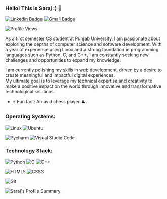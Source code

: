 ### Hello! This is Saraj :) 👋 

[![Linkedin Badge](https://img.shields.io/badge/-aswanisaraj-blue?style=flat-square&logo=Linkedin&logoColor=white&link=https://www.linkedin.com/in/awanisaraj/)](https://www.linkedin.com/in/aswanisaraj/)
[![Gmail Badge](https://img.shields.io/badge/-aswanisaraj@gmail.com-c14438?style=flat-square&logo=Gmail&logoColor=white&link=mailto:aswanisaraj@gmail.com)](mailto:aswanisaraj@gmail.com)

![Profile Views](https://komarev.com/ghpvc/?username=aswanisaraj&label=PROFILE+VIEWS)

As a first semester CS student at Punjab University, I am passionate about exploring the depths of computer science and software development. With a year of experience using Linux and a strong foundation in programming languages such as Python, C, and C++, I am constantly seeking new challenges and opportunities to expand my knowledge.  

I am currently polishing my skills in web development, driven by a desire to create meaningful and impactful digital experiences.  
My ultimate goal is to leverage my technical expertise and creativity to make a positive impact on the world through innovative and transformative technological solutions.

* ⚡ Fun fact: An avid chess player ♟️.

### Operating Systems: 
![Linux](https://img.shields.io/badge/Linux-FCC624?style=for-the-badge&logo=linux&logoColor=black)
![Ubuntu](https://img.shields.io/badge/Ubuntu-E95420?style=for-the-badge&logo=ubuntu&logoColor=white)

![Pycharm](https://img.shields.io/badge/PyCharm-000000.svg?&style=for-the-badge&logo=PyCharm&logoColor=white)
![Visual Studio Code](https://img.shields.io/badge/Visual%20Studio%20Code-0078d7.svg?style=for-the-badge&logo=visual-studio-code&logoColor=white)

### Technology Stack:

![Python](https://img.shields.io/badge/Python-FFD43B?style=for-the-badge&logo=python&logoColor=blue)
![C](https://img.shields.io/badge/C-00599C?style=for-the-badge&logo=c&logoColor=white)
![C++](https://img.shields.io/badge/C%2B%2B-00599C?style=for-the-badge&logo=c%2B%2B&logoColor=white)

![HTML5](https://img.shields.io/badge/html5-%23E34F26.svg?style=for-the-badge&logo=html5&logoColor=white)
![CSS3](https://img.shields.io/badge/css3-%231572B6.svg?style=for-the-badge&logo=css3&logoColor=white)

![Git](https://img.shields.io/badge/GIT-E44C30?style=for-the-badge&logo=git&logoColor=white)

![Saraj's Profile Summary](https://github-profile-summary-cards.vercel.app/api/cards/profile-details?username=aswanisaraj&theme=github)
